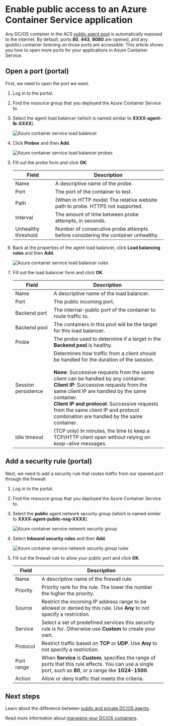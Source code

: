 <properties
   pageTitle="Enable Public Access to an ACS app | Microsoft Azure"
   description="How to enable public access to an Azure Container Service."
   services="container-service"
   documentationCenter=""
   authors="Thraka"
   manager="timlt"
   editor=""
   tags="acs, azure-container-service"
   keywords="Docker, Containers, Micro-services, Mesos, Azure"/>

<tags
   ms.service="container-service"
   ms.devlang="na"
   ms.topic="article"
   ms.tgt_pltfrm="na"
   ms.workload="na"
   ms.date="08/26/2016"
   ms.author="timlt"/>

# Enable public access to an Azure Container Service application

Any DC/OS container in the ACS [public agent pool](container-service-mesos-marathon-ui.md#deploy-a-docker-formatted-container) is automatically exposed to the internet. By default, ports **80**, **443**, **8080** are opened, and any (public) container listening on those ports are accessible. This article shows you how to open more ports for your applications in Azure Container Service.

## Open a port (portal) 

First, we need to open the port we want.

1. Log in to the portal.
2. Find the resource group that you deployed the Azure Container Service to.
3. Select the agent load balancer (which is named similar to **XXXX-agent-lb-XXXX**).

    ![Azure container service load balancer](media/container-service-dcos-agents/agent-load-balancer.png)

4. Click **Probes** and then **Add**.

    ![Azure container service load balancer probes](media/container-service-dcos-agents/add-probe.png)

5. Fill out the probe form and click **OK**.

    | Field | Description |
    | ----- | ----------- |
    | Name  | A descriptive name of the probe. |
    | Port  | The port of the container to test. |
    | Path  | (When in HTTP mode) The relative website path to probe. HTTPS not supported. |
    | Interval | The amount of time between probe attempts, in seconds. |
    | Unhealthy threshold | Number of consecutive probe attempts before considering the container unhealthy. | 
    

6. Back at the properties of the agent load balancer, click **Load balancing rules** and then **Add**.

    ![Azure container service load balancer rules](media/container-service-dcos-agents/add-balancer-rule.png)

7. Fill out the load balancer form and click **OK**.

    | Field | Description |
    | ----- | ----------- |
    | Name  | A descriptive name of the load balancer. |
    | Port  | The public incoming port. |
    | Backend port | The internal-public port of the container to route traffic to. |
    | Backend pool | The containers in this pool will be the target for this load balancer. |
    | Probe | The probe used to determine if a target in the **Backend pool** is healthy. |
    | Session persistence | Determines how traffic from a client should be handled for the duration of the session.<br><br>**None**: Successive requests from the same client can be handled by any container.<br>**Client IP**: Successive requests from the same client IP are handled by the same container.<br>**Client IP and protocol**: Successive requests from the same client IP and protocol combination are handled by the same container. |
    | Idle timeout | (TCP only) In minutes, the time to keep a TCP/HTTP client open without relying on *keep-alive* messages. |

## Add a security rule (portal)

Next, we need to add a security rule that routes traffic from our opened port through the firewall.

1. Log in to the portal.
2. Find the resource group that you deployed the Azure Container Service to.
3. Select the **public** agent network security group (which is named similar to **XXXX-agent-public-nsg-XXXX**).

    ![Azure container service network security group](media/container-service-dcos-agents/agent-nsg.png)

4. Select **Inbound security rules** and then **Add**.

    ![Azure container service network security group rules](media/container-service-dcos-agents/add-firewall-rule.png)

5. Fill out the firewall rule to allow your public port and click **OK**.

    | Field | Description |
    | ----- | ----------- |
    | Name  | A descriptive name of the firewall rule. |
    | Priority | Priority rank for the rule. The lower the number the higher the priority. |
    | Source | Restrict the incoming IP address range to be allowed or denied by this rule. Use **Any** to not specify a restriction. |
    | Service | Select a set of predefined services this security rule is for. Otherwise use **Custom** to create your own. |
    | Protocol | Restrict traffic based on **TCP** or **UDP**. Use **Any** to not specify a restriction. |
    | Port range | When **Service** is **Custom**, specifies the range of ports that this rule affects. You can use a single port, such as **80**, or a range like **1024-1500**. |
    | Action | Allow or deny traffic that meets the criteria. |

## Next steps

Learn about the difference between [public and private DC/OS agents](container-service-dcos-agents.md).

Read more information about [managing your DC/OS containers](container-service-mesos-marathon-ui.md).
